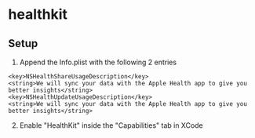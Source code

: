 # healthkit

## Setup
1. Append the Info.plist with the following 2 entries
```
<key>NSHealthShareUsageDescription</key>
<string>We will sync your data with the Apple Health app to give you better insights</string>
<key>NSHealthUpdateUsageDescription</key>
<string>We will sync your data with the Apple Health app to give you better insights</string>
```
2. Enable "HealthKit" inside the "Capabilities" tab in XCode